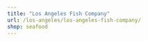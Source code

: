 ```yaml
---
title: "Los Angeles Fish Company"
url: /los-angeles/los-angeles-fish-company/
shop: seafood
---
```

